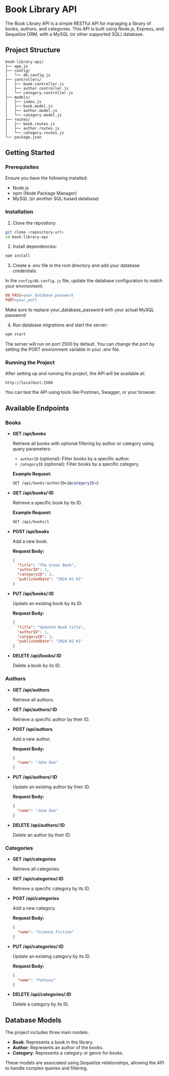 # Book Library API

The Book Library API is a simple RESTful API for managing a library of books, authors, and categories. This API is built using Node.js, Express, and Sequelize ORM, with a MySQL (or other supported SQL) database.

## Project Structure

```
book-library-api/
├── app.js
├── config/
│   └── db.config.js
├── controllers/
│   ├── book.controller.js
│   ├── author.controller.js
│   └── category.controller.js
├── models/
│   ├── index.js
│   ├── book.model.js
│   ├── author.model.js
│   └── category.model.js
├── routes/
│   ├── book.routes.js
│   ├── author.routes.js
│   └── category.routes.js
└── package.json
```

## Getting Started

### Prerequisites

Ensure you have the following installed:

- Node.js
- npm (Node Package Manager)
- MySQL (or another SQL-based database)

### Installation

1. Clone the repository:

```bash
git clone <repository-url>
cd book-library-api
```

2. Install dependencies:

```bash
npm install
```

3. Create a .env file in the root directory and add your database credentials:

In the `config/db.config.js` file, update the database configuration to match your environment:

```makefile
DB_PASS=your_database_password
PORT=your_port
```

Make sure to replace your_database_password with your actual MySQL password

4. Run database migrations and start the server:

```bash
npm start
```

The server will run on port 2500 by default. You can change the port by setting the PORT environment variable in your .env file.

### Running the Project

After setting up and running the project, the API will be available at:

```
http://localhost:2500
```

You can test the API using tools like Postman, Swagger, or your browser.

## Available Endpoints

### Books

- **GET /api/books**

  Retrieve all books with optional filtering by author or category using query parameters:

  - `authorID` (optional): Filter books by a specific author.
  - `categoryID` (optional): Filter books by a specific category.

  **Example Request:**

  ```bash
  GET /api/books?authorID=1&categoryID=2
  ```

- **GET /api/books/:ID**

  Retrieve a specific book by its ID.

  **Example Request:**

  ```bash
  GET /api/books/1
  ```

- **POST /api/books**

  Add a new book.

  **Request Body:**

  ```json
  {
    "title": "The Great Book",
    "authorID": 1,
    "categoryID": 2,
    "publishedDate": "2024-01-01"
  }
  ```

- **PUT /api/books/:ID**

  Update an existing book by its ID.

  **Request Body:**

  ```json
  {
    "title": "Updated Book title",
    "authorID": 1,
    "categoryID": 3,
    "publishedDate": "2024-02-01"
  }
  ```

- **DELETE /api/books/:ID**

  Delete a book by its ID.

### Authors

- **GET /api/authors**

  Retrieve all authors.

- **GET /api/authors/:ID**

  Retrieve a specific author by their ID.

- **POST /api/authors**

  Add a new author.

  **Request Body:**

  ```json
  {
    "name": "John Doe"
  }
  ```

- **PUT /api/authors/:ID**

  Update an existing author by their ID.

  **Request Body:**

  ```json
  {
    "name": "Jane Doe"
  }
  ```

- **DELETE /api/authors/:ID**

  Delete an author by their ID.

### Categories

- **GET /api/categories**

  Retrieve all categories.

- **GET /api/categories/:ID**

  Retrieve a specific category by its ID.

- **POST /api/categories**

  Add a new category.

  **Request Body:**

  ```json
  {
    "name": "Science Fiction"
  }
  ```

- **PUT /api/categories/:ID**

  Update an existing category by its ID.

  **Request Body:**

  ```json
  {
    "name": "Fantasy"
  }
  ```

- **DELETE /api/categories/:ID**

  Delete a category by its ID.

## Database Models

The project includes three main models:

- **Book**: Represents a book in the library.
- **Author**: Represents an author of the books.
- **Category**: Represents a category or genre for books.

These models are associated using Sequelize relationships, allowing the API to handle complex queries and filtering.